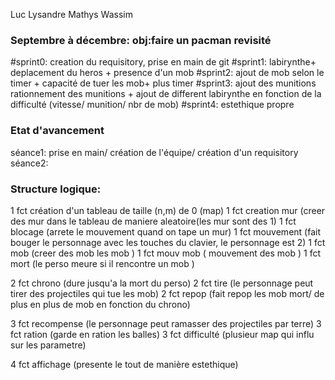  Luc Lysandre Mathys Wassim

### Septembre à décembre: obj:faire un pacman revisité
#sprint0: creation du requisitory, prise en main de git
#sprint1: labirynthe+ deplacement du heros + presence d'un mob
#sprint2: ajout de mob selon le timer + capacité de tuer les mob+ plus timer
#sprint3: ajout des munitions rationnement des munitions + ajout de different labirynthe en fonction de la difficulté (vitesse/ munition/ nbr de mob)
#sprint4: estethique propre

### Etat d'avancement
séance1: prise en main/ création de l'équipe/ création d'un requisitory
séance2:

### Structure logique:
1 fct création d'un tableau de taille (n,m) de 0 (map)
1 fct creation mur (creer des mur dans le tableau de maniere aleatoire(les mur sont des 1)
1 fct blocage (arrete le mouvement quand on tape un mur)
1 fct mouvement (fait bouger le personnage avec les touches du clavier, le personnage est 2)
1 fct mob (creer des mob les mob )
1 fct mouv mob ( mouvement des mob )
1 fct mort (le perso meure si il rencontre un mob )

2 fct chrono (dure jusqu'a la mort du perso)
2 fct tire (le personnage peut tirer des projectiles qui tue les mob)
2 fct repop (fait repop les mob mort/ de plus en plus de mob en fonction du chrono)

3 fct recompense (le personnage peut ramasser des projectiles par terre)
3 fct ration (garde en ration les balles)
3 fct difficulté (plusieur map qui influ sur les parametre)

4 fct affichage (presente le tout de manière estethique)
